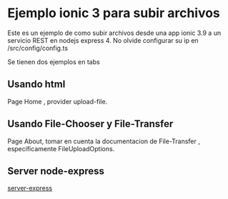 # Ejemplo ionic 3 para subir archivos
Este es un ejemplo de como subir archivos desde una app ionic 3.9 a un servicio REST en nodejs express 4.
No olvide configurar su ip en /src/config/config.ts

Se tienen dos ejemplos en tabs
## Usando html

Page Home , provider upload-file.

## Usando File-Chooser y File-Transfer

Page About, tomar en cuenta la documentacion de File-Transfer , especificamente  FileUploadOptions.

## Server node-express 
[server-express](https://github.com/GtaTorrez/serverUploadFileExpress)
